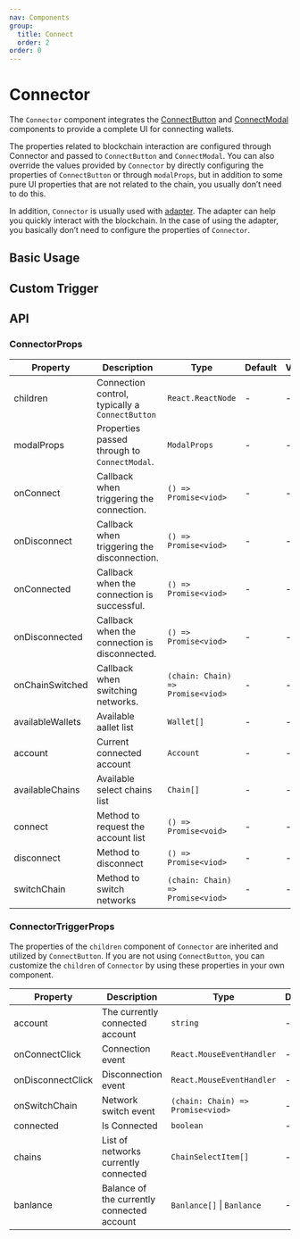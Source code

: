 ```yaml
---
nav: Components
group:
  title: Connect
  order: 2
order: 0
---
```


# Connector

The `Connector` component integrates the [ConnectButton](../connect-button/index.md) and [ConnectModal](../connect-modal/index.md) components to provide a complete UI for connecting wallets.

The properties related to blockchain interaction are configured through Connector and passed to `ConnectButton` and `ConnectModal`. You can also override the values provided by `Connector` by directly configuring the properties of `ConnectButton` or through `modalProps`, but in addition to some pure UI properties that are not related to the chain, you usually don’t need to do this.

In addition, `Connector` is usually used with [adapter](../../guide/adapter). The adapter can help you quickly interact with the blockchain. In the case of using the adapter, you basically don’t need to configure the properties of `Connector`.

## Basic Usage

<code src="./demos/basic.tsx"></code>

## Custom Trigger

<code src="./demos/custom-trigger.tsx"></code>

## API

### ConnectorProps

| Property | Description | Type | Default | Version |
| --- | --- | --- | --- | --- |
| children | Connection control, typically a `ConnectButton` | `React.ReactNode` | - | - |
| modalProps | Properties passed through to `ConnectModal`. | `ModalProps` | - | - |
| onConnect | Callback when triggering the connection. | `() => Promise<viod>` | - | - |
| onDisconnect | Callback when triggering the disconnection. | `() => Promise<viod>` | - | - |
| onConnected | Callback when the connection is successful. | `() => Promise<viod>` | - | - |
| onDisconnected | Callback when the connection is disconnected. | `() => Promise<viod>` | - | - |
| onChainSwitched | Callback when switching networks. | `(chain: Chain) => Promise<viod>` | - | - |
| availableWallets | Available aallet list | `Wallet[]` | - | - |
| account | Current connected account | `Account` | - | - |
| availableChains | Available select chains list | `Chain[]` | - | - |
| connect | Method to request the account list | `() => Promise<void>` | - | - |
| disconnect | Method to disconnect | `() => Promise<viod>` | - | - |
| switchChain | Method to switch networks | `(chain: Chain) => Promise<viod>` | - | - |

### ConnectorTriggerProps

The properties of the `children` component of `Connector` are inherited and utilized by `ConnectButton`. If you are not using `ConnectButton`, you can customize the `children` of `Connector` by using these properties in your own component.

| Property | Description | Type | Default | Version |
| --- | --- | --- | --- | --- |
| account | The currently connected account | `string` | - | - |
| onConnectClick | Connection event | `React.MouseEventHandler` | - | - |
| onDisconnectClick | Disconnection event | `React.MouseEventHandler` | - | - |
| onSwitchChain | Network switch event | `(chain: Chain) => Promise<viod>` | - | - |
| connected | Is Connected | `boolean` | - | - |
| chains | List of networks currently connected | `ChainSelectItem[]` | - | - |
| banlance | Balance of the currently connected account | `Banlance[]` \| `Banlance` | - | - |
